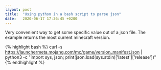 ```yaml
---
layout: post
title:  "Using python in a bash script to parse json"
date:   2020-06-17 17:36:45 +0200
---
```

Very convenient way to get some specific value out of a json file. The example returns the most current minecraft version.

{% highlight bash %}
curl -s https://launchermeta.mojang.com/mc/game/version_manifest.json |
python3 -c "import sys, json; print(json.load(sys.stdin)['latest']['release'])"
{% endhighlight %}
